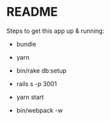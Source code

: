 # README

Steps to get this app up & running:

* bundle

* yarn

* bin/rake db:setup

* rails s -p 3001

* yarn start

* bin/webpack -w